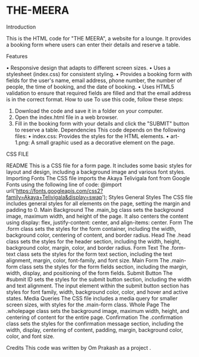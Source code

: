 # THE-MEERA

Introduction

This is the HTML code for "THE MEERA", a website for a lounge. It provides a booking form where users can enter their details and reserve a table.


Features

•	Responsive design that adapts to different screen sizes.
•	Uses a stylesheet (index.css) for consistent styling.
•	Provides a booking form with fields for the user's name, email address, phone number, the number of people, the time of booking, and the date of booking.
•	Uses HTML5 validation to ensure that required fields are filled and that the email address is in the correct format.
How to use
To use this code, follow these steps:
1.	Download the code and save it in a folder on your computer.
2.	Open the index.html file in a web browser.
3.	Fill in the booking form with your details and click the "SUBMIT" button to reserve a table.
Dependencies
This code depends on the following files:
•	index.css: Provides the styles for the HTML elements.
•	art-1.png: A small graphic used as a decorative element on the page.


CSS FILE

README
This is a CSS file for a form page. It includes some basic styles for layout and design, including a background image and various font styles.
Importing Fonts
The CSS file imports the Akaya Telivigala font from Google Fonts using the following line of code:
@import url('https://fonts.googleapis.com/css2?family=Akaya+Telivigala&display=swap'); 
Styles
General Styles
The CSS file includes general styles for all elements on the page, setting the margin and padding to 0.
Main Background
The .main_bg class sets the background image, maximum width, and height of the page. It also centers the content using display: flex, justify-content: center, and align-items: center.
Form
The .form class sets the styles for the form container, including the width, background color, centering of content, and border radius.
Head
The .head class sets the styles for the header section, including the width, height, background color, margin, color, and border radius.
Form Text
The .form-text class sets the styles for the form text section, including the text alignment, margin, color, font-family, and font size.
Main Form
The .main-form class sets the styles for the form fields section, including the margin, width, display, and positioning of the form fields.
Submit Button
The #submit ID sets the styles for the submit button section, including the width and text alignment. The input element within the submit button section has styles for font family, width, background color, color, and hover and active states.
Media Queries
The CSS file includes a media query for smaller screen sizes, with styles for the .main-form class.
Whole Page
The .wholepage class sets the background image, maximum width, height, and centering of content for the entire page.
Confirmation
The .confirmation class sets the styles for the confirmation message section, including the width, display, centering of content, padding, margin, background color, color, and font size.


Credits
This code was written by Om Prakash as a project .
